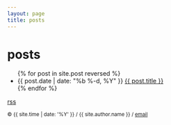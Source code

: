 ```yaml
---
layout: page
title: posts
---
```


# posts

<ul class="post-list">
{% for post in site.post reversed %}
<li>
<span class="post-meta">{{ post.date | date: "%b %-d, %Y" }}</span>
<a class="post-link" href="{{ post.url | prepend: site.baseurl }}">
{{ post.title }}</a>
</li>
{% endfor %}
</ul>

<a href="{{ '/feed.xml' | prepend: site.url }}">rss</a>

<small> &copy; {{ site.time | date: '%Y' }} / {{ site.author.name }} / [email][mail]</small>

[pg]:http://pgbovine.net
[cs]:http://www.cs.rochester.edu
[cal]:http://www.cs.berkeley.edu/
[rss]:/feed.xml
[mail]:mailto:molecule@berkeley.edu

